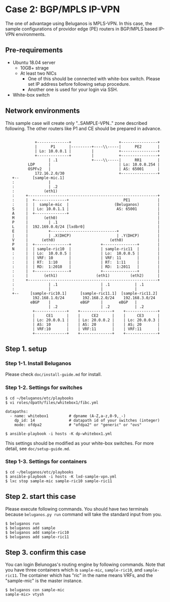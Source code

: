 # Case 2: BGP/MPLS IP-VPN

The one of advantage using Beluganos is MPLS-VPN. In this case, the sample configurations of providor edge (PE) routers in BGP/MPLS based IP-VPN environments.

## Pre-requirements

- Ubuntu 18.04 server
	- 10GB+ strage
	- At least two NICs
		- One of this should be connected with white-box switch. Please set IP address before following setup procedure.
		- Another one is used for your login via SSH.
- White-box switch

## Network environments

This sample case will create only "..SAMPLE-VPN.." zone described following. The other routers like P1 and CE should be prepared in advance.

~~~~

             +--------------+                     +----------------+
             |      P1      |---------+----\\-----|      PE2       |
             | Lo: 10.0.0.1 |         |           +----------------+
             +--------------+         |           +----------------+
                   | .1               +----\\-----|      RR1       |
          LDP      |                              | Lo: 10.0.0.254 |
          OSPFv2   |                              | AS: 65001      |
             172.16.2.0/30                        +----------------+
   +--      [sample-mic.1]
   :               |
   :               | .2
   :             (eth1)
   :     +---------------------------------------------------------+
   :     |  +--------------+                        PE1            |
   :     |  |  sample-mic  |                    (Beluganos)        |
   S     |  | Lo: 10.0.1.1 |                     AS: 65001         |
   A     |  +--------------+                                       |
   M     |       (eth0)                                            |
   P     |         | .1                                            |
   L     |  192.169.0.0/24 [lxdbr0]                                |
   E     |         +-----------------------------+                 |
   |     |         | .X(DHCP)                    | .Y(DHCP)        |
   V     |      (eth0)                        (eth0)               |
   P     |  +---------------+             +---------------+        |
   N     |  | sample-ric10  |             | sample-ric11  |        |
   :     |  | Lo:  10.0.0.5 |             | Lo:  10.0.0.5 |        |
   :     |  | VRF: 10       |             | VRF: 11       |        |
   :     |  | RT:  1:10     |             | RT:  1:11     |        |
   :     |  | RD:  1:2010   |             | RD:  1:2011   |        |
   :     |  +---------------+             +---------------+        |
   :     |       (eth1)                 (eth1)         (eth2)      |
   :     +---------------------------------------------------------+
   :               | .1                   | .1           | .1
   :               |                      |              |
   +--     [sample-ric10.1]      [sample-ric11.1]  [sample-ric11.2]
            192.168.1.0/24        192.168.2.0/24    192.168.3.0/24
           eBGP    |             eBGP     |       eBGP   |
                   | .2                   | .2           | .2
            +--------------+    +--------------+    +--------------+
            |     CE1      |    |     CE2      |    |     CE3      |
            | Lo: 20.0.0.1 |    | Lo: 20.0.0.2 |    | Lo: 20.0.0.3 |
            | AS: 10       |    | AS: 20       |    | AS; 20       |
            | VRF:10       |    | VRF:11       |    | VRF:11       |
            +--------------+    +--------------+    +--------------+
~~~~


## Step 1. setup

### Step 1-1. Install Beluganos

Please check `doc/install-guide.md` for install.

### Step 1-2. Settings for switches

~~~~
$ cd ~/beluganos/etc/playbooks
$ vi roles/dpath/files/whitebox1/fibc.yml

datapaths:
  - name: whitebox1         # dpname (A-Z,a-z,0-9,_-)
    dp_id: 14               # datapath id of your switches (integer)
    mode: ofdpa2            # "ofdpa2" or "generic" or "ovs"

$ ansible-playbook -i hosts -K dp-whitebox1.yml
~~~~

This settings should be modified as your white-box switches. For more detail, see `doc/setup-guide.md`.

### Step 1-3. Settings for containers

~~~~
$ cd ~/beluganos/etc/playbooks
$ ansible-playbook -i hosts -K lxd-sample-vpn.yml
$ lxc stop sample-mic sample-ric10 sample-ric11
~~~~

## Step 2. start this case

Please execute following commands. You should have two terminals because `beluganos.py run` command will take the standard input from you.

~~~~
$ beluganos run
$ beluganos add sample
$ beluganos add sample-ric10
$ beluganos add sample-ric11
~~~~

## Step 3. confirm this case

You can login Belunogas's routing engine by following commands. Note that you have three containers which is `sample-mic`, `sample-ric10`, and `sample-ric11`.  The container which has "ric" in the name means VRFs, and the "sample-mic" is the master instance.

~~~~
$ beluganos con sample-mic
sample-mic> vtysh
~~~~